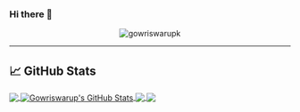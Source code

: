 ### Hi there 👋

<p align="center"> <img src="https://komarev.com/ghpvc/?username=gowriswarupk&label=Profile%20views&color=0e75b6&style=flat" alt="gowriswarupk" /> </p>


<hr>

## &#x1f4c8; GitHub Stats

<a href="https://github.com/gowriswarupk/gowriswarupk">
  <img align="center" src="https://github-readme-stats.vercel.app/api/top-langs/?username=gowriswarupk&hide=java,html,tex&title_color=ffffff&text_color=c9cacc&icon_color=2bbc8a&bg_color=1d1f21&langs_count=6" />
</a>
<a href="https://github.com/gowriswarupk/gowriswarupk">
  <img align="center" src="https://github-readme-stats.vercel.app/api?username=gowriswarupk&show_icons=true&line_height=27&count_private=true&title_color=ffffff&text_color=c9cacc&icon_color=2bbc8a&bg_color=1d1f21" alt="Gowriswarup's GitHub Stats" />
</a>

<a href="https://github.com/gowriswarupk/SpaceCollision-Game-ProgFundementals1Assignment2">
  <img align="center" src="https://github-readme-stats.vercel.app/api/pin/?username=gowriswarupk&repo=SpaceCollision-Game-ProgFundementals1Assignment2&title_color=ffffff&text_color=c9cacc&icon_color=2bbc8a&bg_color=1d1f21" />
</a>


<a href="https://github.com/gowriswarupk/Empire-LupinOne-Writeup">
  <img align="center" src="https://github-readme-stats.vercel.app/api/pin/?username=gowriswarupk&repo=Empire-LupinOne-Writeup&title_color=ffffff&text_color=c9cacc&icon_color=2bbc8a&bg_color=1d1f21" />
</a>    

